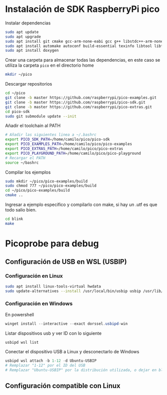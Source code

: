 # Instalación de SDK RaspberryPi pico

Instalar dependencias

```sh
sudo apt update
sudo apt upgrade
sudo apt install git cmake gcc-arm-none-eabi gcc g++ libstdc++-arm-none-eabi-newlib libnewlib-arm-none-eabi
sudo apt install automake autoconf build-essential texinfo libtool libftdi-dev libusb-1.0-0-dev
sudo apt install doxygen
```

Crear una carpeta para almacenar todas las dependencias, en este caso se utiliza la carpeta `pico` en el directorio home

```sh
mkdir ~/pico
```

Descargar repositorios

```sh
cd ~/pico
git clone -b master https://github.com/raspberrypi/pico-examples.git
git clone -b master https://github.com/raspberrypi/pico-sdk.git
git clone -b master https://github.com/raspberrypi/pico-extras.git
cd pico-sdk
sudo git submodule update --init
```

Añadir el toolchain al PATH

```sh
# Añadir las siguientes linea a ~/.bashrc
export PICO_SDK_PATH=/home/camilo/pico/pico-sdk
export PICO_EXAMPLES_PATH=/home/camilo/pico/pico-examples
export PICO_EXTRAS_PATH=/home/camilo/pico/pico-extras
export PICO_PLAYGROUND_PATH=/home/camilo/pico/pico-playground
# Recargar el PATH
source ~/bashrc
```

Compilar los ejemplos

```sh
sudo mkdir ~/pico/pico-examples/build
sudo chmod 777 ~/pico/pico-examples/build
cd ~/pico/pico-examples/build
cmake ..
```

Ingresar a ejemplo especifico y compilarlo con make, si hay un .utf es que todo salio bien.

```sh
cd blink
make
```

# Picoprobe para debug

## Configuración de USB en WSL (USBIP)

### Configuración en Linux

```sh
sudo apt install linux-tools-virtual hwdata
sudo update-alternatives --install /usr/local/bin/usbip usbip /usr/lib/linux-tools/*/usbip 20
```

### Configuración en Windows

En powershell

```powershell
winget install --interactive --exact dorssel.usbipd-win
```

Listar dispositivos usb y ver ID con lo siguiente

```powershell
usbipd wsl list
```

Conectar el dispositivo USB a Linux y desconectarlo de Windows

```powershell
usbipd wsl attach -b 1-12 -d Ubuntu-USBIP
# Remplazar "1-12" por el ID del USB
# Remplazar "Ubuntu-USBIP" por la distribución utilizada, o dejar en blanco en caso de que se quiera usar la distribución por defecto
```

## Configuración compatible con Linux


